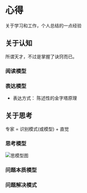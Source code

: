 # 心得
关于学习和工作，个人总结的一点经验

## 关于认知
所谓天才，不过是掌握了诀窍而已。

### 阅读模型

### 表达模型
* 表达方式：
	陈述性的金字塔原理

## 关于思考
专家 = 识别模式(或模型) + 直觉

### 思考模型
![思模型图](https://github.com/xiaohc/wisdom/blob/master/resources/LearningModel.png?raw=true)


### 问题本质模型

### 问题解决模式

